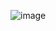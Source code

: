 ![image](https://user-images.githubusercontent.com/64565005/171326520-a08cd105-872e-433e-a40c-fa850be23693.png)
